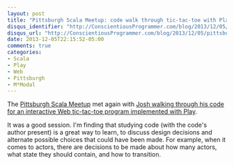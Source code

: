 ```yaml
---
layout: post
title: "Pittsburgh Scala Meetup: code walk through tic-tac-toe with Play"
disqus_identifier: "http://ConscientiousProgrammer.com/blog/2013/12/05/pittsburgh-scala-meetup-code-walk-through-tic-tac-toe-with-play/"
disqus_url: "http://ConscientiousProgrammer.com/blog/2013/12/05/pittsburgh-scala-meetup-code-walk-through-tic-tac-toe-with-play/"
date: 2013-12-05T22:15:52-05:00
comments: true
categories: 
- Scala
- Play
- Web
- Pittsburgh
- M*Modal
---
```

The [Pittsburgh Scala Meetup](http://www.meetup.com/Pittsburgh-Scala-Meetup/) met again with [Josh walking through his code for an interactive Web tic-tac-toe program implemented with Play](http://www.meetup.com/Pittsburgh-Scala-Meetup/events/146581232/).

It was a good session. I'm finding that studying code (with the code's author present) is a great way to learn, to discuss design decisions and alternate possible choices that could have been made. For example, when it comes to actors, there are decisions to be made about how many actors, what state they should contain, and how to transition.

